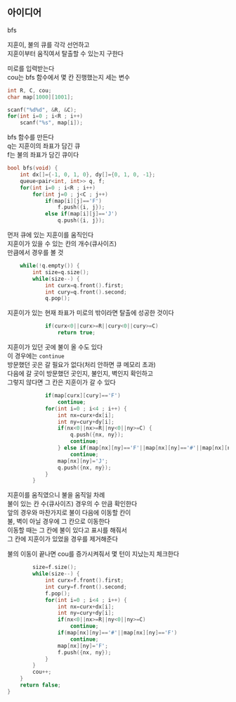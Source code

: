## 아이디어
bfs  
  
지훈이, 불의 큐를 각각 선언하고  
지훈이부터 움직여서 탈출할 수 있는지 구한다  
  
미로를 입력받는다  
cou는 bfs 함수에서 몇 칸 진행했는지 세는 변수
```cpp
int R, C, cou;
char map[1000][1001];

scanf("%d%d", &R, &C);
for(int i=0 ; i<R ; i++)
	scanf("%s", map[i]);
```
bfs 함수를 만든다  
q는 지훈이의 좌표가 담긴 큐  
f는 불의 좌표가 담긴 큐이다
```cpp
bool bfs(void) {
	int dx[]={-1, 0, 1, 0}, dy[]={0, 1, 0, -1};
	queue<pair<int, int>> q, f;
	for(int i=0 ; i<R ; i++)
		for(int j=0 ; j<C ; j++)
			if(map[i][j]=='F')
				f.push({i, j});
			else if(map[i][j]=='J')
				q.push({i, j});
```
먼저 큐에 있는 지훈이를 움직인다  
지훈이가 있을 수 있는 칸의 개수(큐사이즈)  
만큼에서 경우를 볼 것
```cpp
	while(!q.empty()) {
		int size=q.size();
		while(size--) {
			int curx=q.front().first;
			int cury=q.front().second;
			q.pop();
```
지훈이가 있는 현재 좌표가 미로의 밖이라면 탈출에 성공한 것이다
```cpp
			if(curx<0||curx>=R||cury<0||cury>=C)
				return true;
```
지훈이가 있던 곳에 불이 올 수도 있다  
이 경우에는 `continue`  
방문했던 곳은 갈 필요가 없다(처리 안하면 큐 메모리 초과)  
다음에 갈 곳이 방문했던 곳인지, 불인지, 벽인지 확인하고  
그렇지 않다면 그 칸은 지훈이가 갈 수 있다
```cpp
			if(map[curx][cury]=='F')
				continue;
			for(int i=0 ; i<4 ; i++) {
				int nx=curx+dx[i];
				int ny=cury+dy[i];
				if(nx<0||nx>=R||ny<0||ny>=C) {
					q.push({nx, ny});
					continue;
				} else if(map[nx][ny]=='F'||map[nx][ny]=='#'||map[nx][ny]=='J')
					continue;
				map[nx][ny]='J';
				q.push({nx, ny});
			}
		}
```
지훈이를 움직였으니 불을 움직일 차례  
불이 있는 칸 수(큐사이즈) 경우의 수 만큼 확인한다  
앞의 경우와 마찬가지로 불이 다음에 이동할 칸이  
불, 벽이 아닐 경우에 그 칸으로 이동한다  
이동할 때는 그 칸에 불이 있다고 표시를 해줘서  
그 칸에 지훈이가 있었을 경우를 제거해준다
  
불의 이동이 끝나면 cou를 증가시켜줘서 몇 턴이 지났는지 체크한다
```cpp
		size=f.size();
		while(size--) {
			int curx=f.front().first;
			int cury=f.front().second;
			f.pop();
			for(int i=0 ; i<4 ; i++) {
				int nx=curx+dx[i];
				int ny=cury+dy[i];
				if(nx<0||nx>=R||ny<0||ny>=C)
					continue;
				if(map[nx][ny]=='#'||map[nx][ny]=='F')
					continue;
				map[nx][ny]='F';
				f.push({nx, ny});
			}
		}
		cou++;
	}
	return false;
}
```
